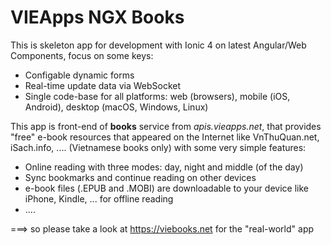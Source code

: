 # VIEApps NGX Books

This is skeleton app for development with Ionic 4 on latest Angular/Web Components, focus on some keys:

- Configable dynamic forms
- Real-time update data via WebSocket
- Single code-base for all platforms: web (browsers), mobile (iOS, Android), desktop (macOS, Windows, Linux)

This app is front-end of **books** service from *apis.vieapps.net*, that provides "free" e-book resources that appeared on the Internet like VnThuQuan.net, iSach.info, .... (Vietnamese books only) with some very simple features:

- Online reading with three modes: day, night and middle (of the day)
- Sync bookmarks and continue reading on other devices
- e-book files (.EPUB and .MOBI) are downloadable to your device like iPhone, Kindle, ... for offline reading
- ....

===> so please take a look at https://viebooks.net for the "real-world" app